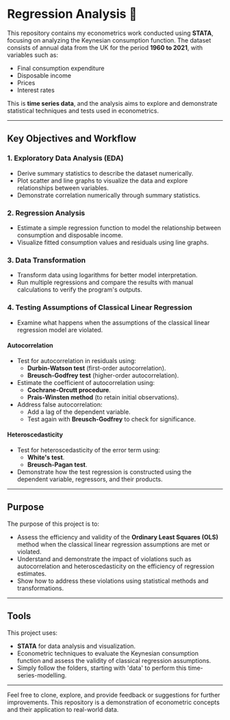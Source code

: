 # Regression Analysis 🦋
This repository contains my econometrics work conducted using **STATA**, focusing on analyzing the Keynesian consumption function. The dataset consists of annual data from the UK for the period **1960 to 2021**, with variables such as:

- Final consumption expenditure
- Disposable income
- Prices
- Interest rates

This is **time series data**, and the analysis aims to explore and demonstrate statistical techniques and tests used in econometrics.

---

## Key Objectives and Workflow

### 1. **Exploratory Data Analysis (EDA)**
   - Derive summary statistics to describe the dataset numerically.
   - Plot scatter and line graphs to visualize the data and explore relationships between variables.
   - Demonstrate correlation numerically through summary statistics.

### 2. **Regression Analysis**
   - Estimate a simple regression function to model the relationship between consumption and disposable income.
   - Visualize fitted consumption values and residuals using line graphs.

### 3. **Data Transformation**
   - Transform data using logarithms for better model interpretation.
   - Run multiple regressions and compare the results with manual calculations to verify the program's outputs.

### 4. **Testing Assumptions of Classical Linear Regression**
   - Examine what happens when the assumptions of the classical linear regression model are violated.

#### **Autocorrelation**
   - Test for autocorrelation in residuals using:
     - **Durbin-Watson test** (first-order autocorrelation).
     - **Breusch-Godfrey test** (higher-order autocorrelation).
   - Estimate the coefficient of autocorrelation using:
     - **Cochrane-Orcutt procedure**.
     - **Prais-Winsten method** (to retain initial observations).
   - Address false autocorrelation:
     - Add a lag of the dependent variable.
     - Test again with **Breusch-Godfrey** to check for significance.

#### **Heteroscedasticity**
   - Test for heteroscedasticity of the error term using:
     - **White's test**.
     - **Breusch-Pagan test**.
   - Demonstrate how the test regression is constructed using the dependent variable, regressors, and their products.

---

## Purpose
The purpose of this project is to:
- Assess the efficiency and validity of the **Ordinary Least Squares (OLS)** method when the classical linear regression assumptions are met or violated.
- Understand and demonstrate the impact of violations such as autocorrelation and heteroscedasticity on the efficiency of regression estimates.
- Show how to address these violations using statistical methods and transformations.

---

## Tools
This project uses:
- **STATA** for data analysis and visualization.
- Econometric techniques to evaluate the Keynesian consumption function and assess the validity of classical regression assumptions.
- Simply follow the folders, starting with 'data' to perform this time-series-modelling.

---

Feel free to clone, explore, and provide feedback or suggestions for further improvements. This repository is a demonstration of econometric concepts and their application to real-world data.
